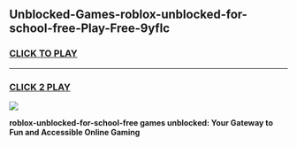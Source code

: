 
## Unblocked-Games-roblox-unblocked-for-school-free-Play-Free-9yflc
<h3>
<a href="https://premium76.site?title=roblox-unblocked-for-school-free&ref=23A">CLICK TO PLAY</a></h3>
<hr>

<h3>
<a href="https://premium76.site?title=roblox-unblocked-for-school-free&ref=23A">CLICK 2 PLAY</a>
  
</h3>

<a href="https://premium76.site?title=roblox-unblocked-for-school-free&ref=23A"><img src="https://clearcache.store/games.png"></a>


**roblox-unblocked-for-school-free games unblocked: Your Gateway to Fun and Accessible Online Gaming**
